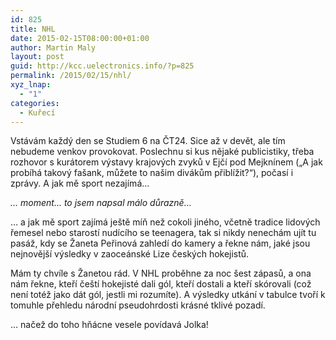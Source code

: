 ```yaml
---
id: 825
title: NHL
date: 2015-02-15T08:00:00+01:00
author: Martin Maly
layout: post
guid: http://kcc.uelectronics.info/?p=825
permalink: /2015/02/15/nhl/
xyz_lnap:
  - "1"
categories:
  - Kuřecí
---
```

Vstávám každý den se Studiem 6 na ČT24. Sice až v devět, ale tím nebudeme venkov provokovat. Poslechnu si kus nějaké publicistiky, třeba rozhovor s kurátorem výstavy krajových zvyků v Ejčí pod Mejknínem (&#8222;A jak probíhá takový fašank, můžete to našim divákům přiblížit?&#8220;), počasí i zprávy. A jak mě sport nezajímá&#8230;

_&#8230; moment&#8230; to jsem napsal málo důrazně&#8230;_

&#8230; a jak mě sport zajímá ještě míň než cokoli jiného, včetně tradice lidových řemesel nebo starostí nudícího se teenagera, tak si nikdy nenechám ujít tu pasáž, kdy se Žaneta Peřinová zahledí do kamery a řekne nám, jaké jsou nejnovější výsledky v zaoceánské Lize českých hokejistů.

Mám ty chvíle s Žanetou rád. V NHL proběhne za noc šest zápasů, a ona nám řekne, kteří čeští hokejisté dali gól, kteří dostali a kteří skórovali (což není totéž jako dát gól, jestli mi rozumíte). A výsledky utkání v tabulce tvoří k tomuhle přehledu národní pseudohrdosti krásné tklivé pozadí.

&#8230; načež do toho hňácne vesele povídavá Jolka!